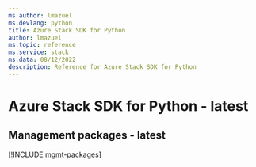```yaml
---
ms.author: lmazuel
ms.devlang: python
title: Azure Stack SDK for Python
author: lmazuel
ms.topic: reference
ms.service: stack
ms.data: 08/12/2022
description: Reference for Azure Stack SDK for Python
---
```

# Azure Stack SDK for Python - latest

## Management packages - latest
[!INCLUDE [mgmt-packages](stack-mgmt-index.md)]